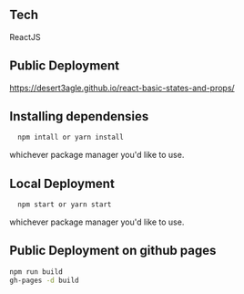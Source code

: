 ## Tech
ReactJS

## Public Deployment
https://desert3agle.github.io/react-basic-states-and-props/

## Installing dependensies
```sh
  npm intall or yarn install
  ```
 whichever package manager you'd like to use.

## Local Deployment
```sh
  npm start or yarn start
  ```
   whichever package manager you'd like to use.
 
## Public Deployment on github pages
```sh
npm run build
gh-pages -d build
```
